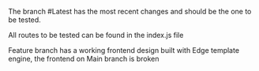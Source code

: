 The branch #Latest has the most recent changes and should be the one to be tested.

All routes to be tested can be found in the index.js file

Feature branch has a working frontend design built with Edge template engine, the frontend on Main branch is broken


